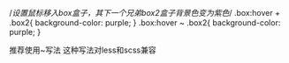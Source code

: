 /*设置鼠标移入box盒子，其下一个兄弟box2盒子背景色变为紫色*/
.box:hover + .box2{
	background-color: purple;
}
.box:hover ~ .box2{
	background-color: purple;
}

推荐使用~写法   这种写法对less和scss兼容